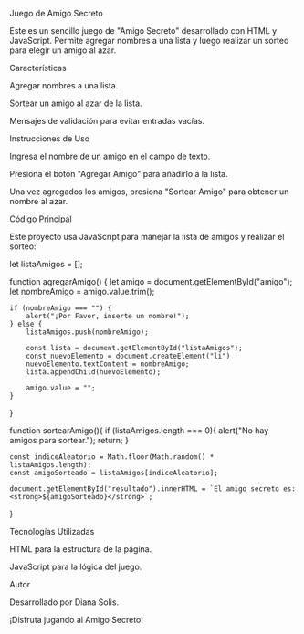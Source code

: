 Juego de Amigo Secreto

Este es un sencillo juego de "Amigo Secreto" desarrollado con HTML y JavaScript. Permite agregar nombres a una lista y luego realizar un sorteo para elegir un amigo al azar.

Características

Agregar nombres a una lista.

Sortear un amigo al azar de la lista.

Mensajes de validación para evitar entradas vacías.

Instrucciones de Uso

Ingresa el nombre de un amigo en el campo de texto.

Presiona el botón "Agregar Amigo" para añadirlo a la lista.

Una vez agregados los amigos, presiona "Sortear Amigo" para obtener un nombre al azar.

Código Principal

Este proyecto usa JavaScript para manejar la lista de amigos y realizar el sorteo:

let listaAmigos = [];

function agregarAmigo() {
    let amigo = document.getElementById("amigo");
    let nombreAmigo = amigo.value.trim();

    if (nombreAmigo === "") {
        alert("¡Por Favor, inserte un nombre!");
    } else {
        listaAmigos.push(nombreAmigo);

        const lista = document.getElementById("listaAmigos");
        const nuevoElemento = document.createElement("li")
        nuevoElemento.textContent = nombreAmigo;
        lista.appendChild(nuevoElemento);

        amigo.value = "";
    }
}

function sortearAmigo(){
    if (listaAmigos.length === 0){
        alert("No hay amigos para sortear.");
        return;
    }

    const indiceAleatorio = Math.floor(Math.random() * listaAmigos.length);
    const amigoSorteado = listaAmigos[indiceAleatorio];

    document.getElementById("resultado").innerHTML = `El amigo secreto es: <strong>${amigoSorteado}</strong>`;
}

Tecnologías Utilizadas

HTML para la estructura de la página.

JavaScript para la lógica del juego.

Autor

Desarrollado por Diana Solis.

¡Disfruta jugando al Amigo Secreto!